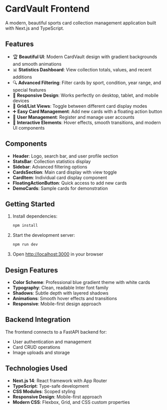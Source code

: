 # CardVault Frontend

A modern, beautiful sports card collection management application built with Next.js and TypeScript.

## Features

- 🏆 **Beautiful UI**: Modern CardVault design with gradient backgrounds and smooth animations
- 📊 **Statistics Dashboard**: View collection totals, values, and recent additions
- 🔍 **Advanced Filtering**: Filter cards by sport, condition, year range, and special features
- 📱 **Responsive Design**: Works perfectly on desktop, tablet, and mobile devices
- 🎯 **Grid/List Views**: Toggle between different card display modes
- ➕ **Easy Card Management**: Add new cards with a floating action button
- 👤 **User Management**: Register and manage user accounts
- 🎨 **Interactive Elements**: Hover effects, smooth transitions, and modern UI components

## Components

- **Header**: Logo, search bar, and user profile section
- **StatsBar**: Collection statistics display
- **Sidebar**: Advanced filtering options
- **CardsSection**: Main card display with view toggle
- **CardItem**: Individual card display component
- **FloatingActionButton**: Quick access to add new cards
- **DemoCards**: Sample cards for demonstration

## Getting Started

1. Install dependencies:
   ```bash
   npm install
   ```

2. Start the development server:
   ```bash
   npm run dev
   ```

3. Open [http://localhost:3000](http://localhost:3000) in your browser

## Design Features

- **Color Scheme**: Professional blue gradient theme with white cards
- **Typography**: Clean, readable Inter font family
- **Shadows**: Subtle depth with layered shadows
- **Animations**: Smooth hover effects and transitions
- **Responsive**: Mobile-first design approach

## Backend Integration

The frontend connects to a FastAPI backend for:
- User authentication and management
- Card CRUD operations
- Image uploads and storage

## Technologies Used

- **Next.js 14**: React framework with App Router
- **TypeScript**: Type-safe development
- **CSS Modules**: Scoped styling
- **Responsive Design**: Mobile-first approach
- **Modern CSS**: Flexbox, Grid, and CSS custom properties
